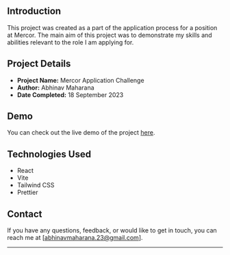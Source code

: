 ## Introduction

This project was created as a part of the application process for a position at Mercor. The main aim of this project was to demonstrate my skills and abilities relevant to the role I am applying for.

## Project Details

- **Project Name:** Mercor Application Challenge
- **Author:** Abhinav Maharana
- **Date Completed:** 18 September 2023

## Demo

You can check out the live demo of the project [here](https://mercor-frontend-challenge-orpin.vercel.app/).

## Technologies Used

- React
- Vite
- Tailwind CSS
- Prettier

## Contact

If you have any questions, feedback, or would like to get in touch, you can reach me at [abhinavmaharana.23@gmail.com].

---